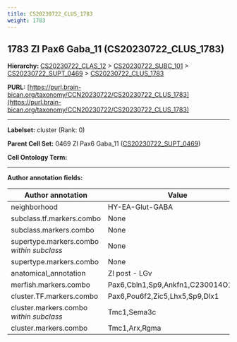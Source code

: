 ```yaml
---
title: CS20230722_CLUS_1783
weight: 1783
---
```

## 1783 ZI Pax6 Gaba_11 (CS20230722_CLUS_1783)
<b>Hierarchy: </b>
[CS20230722_CLAS_12](../CS20230722_CLAS_12) >
[CS20230722_SUBC_101](../CS20230722_SUBC_101) >
[CS20230722_SUPT_0469](../CS20230722_SUPT_0469) >
[CS20230722_CLUS_1783](../CS20230722_CLUS_1783)

**PURL:** [https://purl.brain-bican.org/taxonomy/CCN20230722/CS20230722_CLUS_1783](https://purl.brain-bican.org/taxonomy/CCN20230722/CS20230722_CLUS_1783)

---


**Labelset:** cluster (Rank: 0)

**Parent Cell Set:** 0469 ZI Pax6 Gaba_11 ([CS20230722_SUPT_0469](../CS20230722_SUPT_0469))



**Cell Ontology Term:** 

[MARKER GENES.]: #


---

[TRANSFERRED ANNOTATIONS.]: #


[AUTHOR ANNOTATION FIELDS.]: #


**Author annotation fields:**

| Author annotation | Value |
|-------------------|-------|
|neighborhood|HY-EA-Glut-GABA|
|subclass.tf.markers.combo|None|
|subclass.markers.combo|None|
|supertype.markers.combo _within subclass_|None|
|supertype.markers.combo|None|
|anatomical_annotation|ZI post - LGv|
|merfish.markers.combo|Pax6,Cbln1,Sp9,Ankfn1,C230014O12Rik|
|cluster.TF.markers.combo|Pax6,Pou6f2,Zic5,Lhx5,Sp9,Dlx1|
|cluster.markers.combo _within subclass_|Tmc1,Sema3c|
|cluster.markers.combo|Tmc1,Arx,Rgma|
